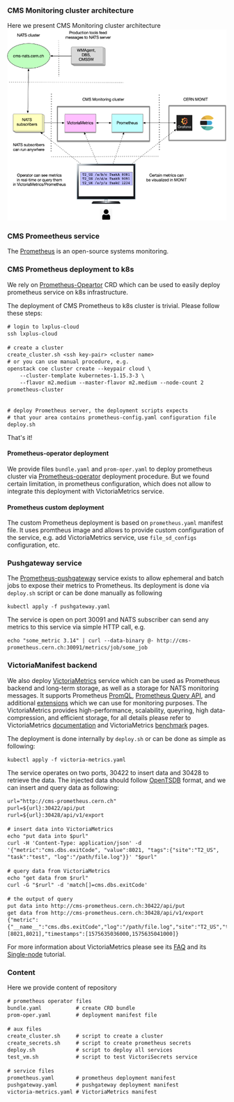 ### CMS Monitoring cluster architecture
Here we present CMS Monitoring cluster architecture
![cluster architecture](images/CMSMonitoringArchitecture.png)

### CMS Promeetheus service
The [Prometheus](https://prometheus.io/) is  an open-source systems monitoring.

### CMS Prometheus deployment to k8s
We rely on [Prometheus-Opeartor](https://github.com/coreos/prometheus-operator)
CRD which can be used to easily deploy prometheus service on k8s
infrastructure.

The deployment of CMS Prometheus to k8s cluster is trivial. Please follow
these steps:
```
# login to lxplus-cloud
ssh lxplus-cloud

# create a cluster
create_cluster.sh <ssh key-pair> <cluster name>
# or you can use manual procedure, e.g.
openstack coe cluster create --keypair cloud \
    --cluster-template kubernetes-1.15.3-3 \
    --flavor m2.medium --master-flavor m2.medium --node-count 2 prometheus-cluster


# deploy Prometheus server, the deployment scripts expects
# that your area contains prometheus-config.yaml configuration file
deploy.sh
```

That's it!

#### Prometheus-operator deployment
We provide files `bundle.yaml` and `prom-oper.yaml` to deploy
prometheus cluster via
[Prometheus-operator](https://github.com/coreos/prometheus-operator)
deployment procedure. But we found certain limitation, in prometheus
configuration, which does not allow to integrate this
deployment with VictoriaMetrics service.

#### Prometheus custom deployment
The custom Prometheus deployment is based on `prometheus.yaml` manifest
file. It uses promtheus image and allows to provide custom configuration
of the service, e.g. add VictoriaMetrics service, use `file_sd_configs`
configuration, etc.

### Pushgateway service
The [Prometheus-pushgateway](https://github.com/prometheus/pushgateway)
service exists to allow ephemeral and batch jobs to expose their metrics to
Prometheus. Its deployment is done via `deploy.sh` script or can be
done manually as following
```
kubectl apply -f pushgateway.yaml
```
The service is open on port 30091 and
NATS subscriber can send any metrics to this service via simple
HTTP call, e.g.
```
echo "some_metric 3.14" | curl --data-binary @- http://cms-prometheus.cern.ch:30091/metrics/job/some_job
```

### VictoriaManifest backend
We also deploy [VictoriaMetrics](https://victoriametrics.com/) service
which can be used as Prometheus backend and long-term storage, as well
as a storage for NATS monitoring messages. It supports Prometheus
[PromQL](https://prometheus.io/docs/prometheus/latest/querying/basics/),
[Prometheus Query API](https://prometheus.io/docs/prometheus/latest/querying/api/),
and additional
[extensions](https://github.com/VictoriaMetrics/VictoriaMetrics/wiki/ExtendedPromQL)
which we can use for monitoring purposes. The VictoriaMetrics
provides high-performance, scalability, queyring, high data-compression,
and efficient storage, for all details please refer
to VictoriaMetrics [documentation](https://victoriametrics.github.io/#pure-go-build-cgo_enabled0)
and VictoriaMetrics
[benchmark](https://medium.com/@valyala/high-cardinality-tsdb-benchmarks-victoriametrics-vs-timescaledb-vs-influxdb-13e6ee64dd6b)
pages.

The deployment is done internally by `deploy.sh` or can be done
as simple as following:
```
kubectl apply -f victoria-metrics.yaml
```
The service operates on two ports, 30422 to insert data and
30428 to retrieve the data. The injected data should follow
[OpenTSDB](http://opentsdb.net/docs/build/html/user_guide/writing/index.html)
format, and we can insert and query data as following:
```
url="http://cms-prometheus.cern.ch"
purl=${url}:30422/api/put
rurl=${url}:30428/api/v1/export

# insert data into VictoriaMetrics
echo "put data into $purl"
curl -H 'Content-Type: application/json' -d '{"metric":"cms.dbs.exitCode", "value":8021, "tags":{"site":"T2_US", "task":"test", "log":"/path/file.log"}}' "$purl"

# query data from VictoriaMetrics
echo "get data from $rurl"
curl -G "$rurl" -d 'match[]=cms.dbs.exitCode'

# the output of query
put data into http://cms-prometheus.cern.ch:30422/api/put
get data from http://cms-prometheus.cern.ch:30428/api/v1/export
{"metric":{"__name__":"cms.dbs.exitCode","log":"/path/file.log","site":"T2_US","task":"test"},"values":[8021,8021],"timestamps":[1575635036000,1575635041000]}
```
For more information about VictoriaMetrics please see
its [FAQ](https://github.com/VictoriaMetrics/VictoriaMetrics/blob/master/docs/FAQ.md)
and its
[Single-node](https://github.com/VictoriaMetrics/VictoriaMetrics/blob/master/docs/Single-server-VictoriaMetrics.md#how-to-export-time-series)
tutorial.

### Content
Here we provide content of repository
```
# prometheus operator files
bundle.yaml           # create CRD bundle
prom-oper.yaml        # deployment manifest file

# aux files
create_cluster.sh     # script to create a cluster
create_secrets.sh     # script to create prometheus secrets
deploy.sh             # script to deploy all services
test_vm.sh            # script to test VictoriSecrets service

# service files
prometheus.yaml       # prometheus deployment manifest
pushgateway.yaml      # pushgateway deployment manifest
victoria-metrics.yaml # VictoriaMetrics manifest
```
